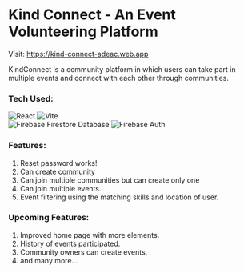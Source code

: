 # Kind Connect - An Event Volunteering Platform
Visit: https://kind-connect-adeac.web.app

KindConnect is a community platform in which users can take part in multiple events and connect with each other through communities.

<h3>Tech Used: </h3>

  ![React](https://img.shields.io/badge/React-20232A?style=for-the-badge&logo=react&logoColor=61DAFB)
  ![Vite](https://img.shields.io/badge/Vite-B73BFE?style=for-the-badge&logo=vite&logoColor=FFD62E) <br/>
  ![Firebase](https://img.shields.io/badge/firebase-a08021?style=for-the-badge&logo=firebase&logoColor=ffcd34) Firestore Database
  ![Firebase](https://img.shields.io/badge/firebase-a08021?style=for-the-badge&logo=firebase&logoColor=ffcd34) Auth


<h3>Features: </h3>

1. Reset password works!
2. Can create community
3. Can join multiple communities but can create only one
4. Can join multiple events.
5. Event filtering using the matching skills and location of user.


<h3>Upcoming Features: </h3>

1. Improved home page with more elements.
2. History of events participated.
3. Community owners can create events.
4. and many more...
